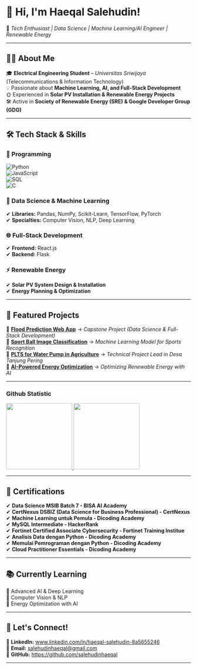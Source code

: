 # **👋 Hi, I'm Haeqal Salehudin!**  
🚀 *Tech Enthusiast | Data Science | Machine Learning/AI Engineer | Renewable Energy*  

---

## **👨‍💻 About Me**  
🎓 **Electrical Engineering Student** – *Universitas Sriwijaya* (Telecommunications & Information Technology)  
💡 Passionate about **Machine Learning, AI, and Full-Stack Development**  
🌞 Experienced in **Solar PV Installation & Renewable Energy Projects**  
🛠 Active in **Society of Renewable Energy (SRE) & Google Developer Group (GDG)**  

---

## **🛠 Tech Stack & Skills**  
### **🔹 Programming**  
![Python](https://img.shields.io/badge/-Python-3776AB?style=flat&logo=python&logoColor=white)  
![JavaScript](https://img.shields.io/badge/-JavaScript-F7DF1E?style=flat&logo=javascript&logoColor=black)  
![SQL](https://img.shields.io/badge/-SQL-4479A1?style=flat&logo=mysql&logoColor=white)  
![C](https://img.shields.io/badge/-C-00599C?style=flat&logo=c&logoColor=white)  

### **🤖 Data Science & Machine Learning**  
✔ **Libraries:** Pandas, NumPy, Scikit-Learn, TensorFlow, PyTorch  
✔ **Specialties:** Computer Vision, NLP, Deep Learning  

### **🌐 Full-Stack Development**  
✔ **Frontend:** React.js  
✔ **Backend:** Flask 

### **⚡ Renewable Energy**  
✔ **Solar PV System Design & Installation**  
✔ **Energy Planning & Optimization**  

---

## **📌 Featured Projects**  
📌 [**Flood Prediction Web App**](#) → *Capstone Project (Data Science & Full-Stack Development)*  
📌 [**Sport Ball Image Classification**](#) → *Machine Learning Model for Sports Recognition*  
📌 [**PLTS for Water Pump in Agriculture**](#) → *Technical Project Lead in Desa Tanjung Pering*  
📌 [**AI-Powered Energy Optimization**](#) → *Optimizing Renewable Energy with AI*  

---

### Github Statistic
<p align="left">
<a href="https://github.com/penuliscode">
  <img height="180em" src="https://github-readme-stats-eight-theta.vercel.app/api?username=salehudinhaeqal&show_icons=true&theme=algolia&include_all_commits=true&count_private=true"/>
  <img height="180em" src="https://github-readme-stats-eight-theta.vercel.app/api/top-langs/?username=salehudinhaeqal&layout=compact&layout=compact&theme=algolia"/>
</a>
</p>

---

## **📝 Certifications**  
✔ **Data Science MSIB Batch 7 - BISA AI Academy**  
✔ **CertNexus DSBIZ (Data Science for Business Professional) - CertNexus**  
✔ **Machine Learning untuk Pemula - Dicoding Academy**  
✔ **MySQL Intermediate - HackerRank**  
✔ **Fortinet Certified Associate Cybersecurity - Fortinet Training Institue**  
✔ **Analisis Data dengan Python - Dicoding Academy**  
✔ **Memulai Pemrograman dengan Python - Dicoding Academy**  
✔ **Cloud Practitioner Essentials - Dicoding Academy**

---

## **📚 Currently Learning**  
🎯 Advanced AI & Deep Learning  
🎯 Computer Vision & NLP  
🎯 Energy Optimization with AI  

---

## **📧 Let's Connect!**  
📌 **LinkedIn:** www.linkedin.com/in/haeqal-salehudin-8a5655246  
📌 **Email:** salehudinhaeqal@gmail.com  
📌 **GitHub:** https://github.com/salehudinhaeqal

---
